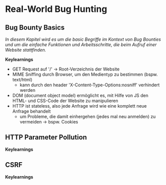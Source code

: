 # Real-World Bug Hunting

## Bug Bounty Basics

*In diesem Kapitel wird es um die basic Begriffe im Kontext von Bug Bounties und um die einfache Funktionen und Arbeitsschritte, die beim Aufruf einer Website stattfinden.*

__Keylearnings__

- GET Request auf '/' -> Root-Verzeichnis der Website
- MIME Sniffing durch Browser, um den Medientyp zu bestimmen (bspw. text/html)
    - kann durch den header 'X-Content-Type-Options:nosniff' verhindert werden
- DOM (document object model) ermöglicht es, mit Hilfe von JS den HTML- und CSS-Code der Website zu manipulieren
- HTTP ist stateless, also jede Anfrage wird wie eine komplett neue Anfrage behandelt
    - um Probleme, die damit einhergehen (jedes mal neu anmelden) zu vermeiden -> bspw. Cookies

## HTTP Parameter Pollution

__Keylearnings__

## CSRF

__Keylearnings__

